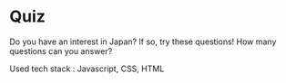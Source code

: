 # Quiz

Do you have an interest in Japan?
If so, try these questions! How many questions can you answer?

Used tech stack : Javascript, CSS, HTML
